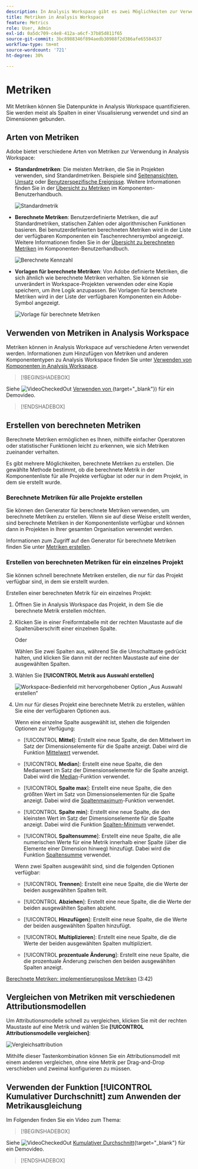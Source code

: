 ```yaml
---
description: In Analysis Workspace gibt es zwei Möglichkeiten zur Verwendung von Metriken.
title: Metriken in Analysis Workspace
feature: Metrics
role: User, Admin
exl-id: 0a5dc709-c4e8-412a-a6cf-37b85d811f65
source-git-commit: 3bc8988346f894aedb30988f2d386afe65584537
workflow-type: tm+mt
source-wordcount: '721'
ht-degree: 30%

---
```


# Metriken

Mit Metriken können Sie Datenpunkte in Analysis Workspace quantifizieren. Sie werden meist als Spalten in einer Visualisierung verwendet und sind an Dimensionen gebunden.

## Arten von Metriken

Adobe bietet verschiedene Arten von Metriken zur Verwendung in Analysis Workspace:

* **Standardmetriken**: Die meisten Metriken, die Sie in Projekten verwenden, sind Standardmetriken. Beispiele sind [Seitenansichten](/help/components/metrics/page-views.md), [Umsatz](/help/components/metrics/revenue.md) oder [Benutzerspezifische Ereignisse](/help/components/metrics/custom-events.md). Weitere Informationen finden Sie in der [Übersicht zu Metriken](/help/components/metrics/overview.md) im Komponenten-Benutzerhandbuch.

  ![Standardmetrik](assets/standard-metric.png)

* **Berechnete Metriken**: Benutzerdefinierte Metriken, die auf Standardmetriken, statischen Zahlen oder algorithmischen Funktionen basieren. Bei benutzerdefinierten berechneten Metriken wird in der Liste der verfügbaren Komponenten ein Taschenrechnersymbol angezeigt. Weitere Informationen finden Sie in der [Übersicht zu berechneten Metriken](/help/components/c-calcmetrics/cm-overview.md) im Komponenten-Benutzerhandbuch.

  ![Berechnete Kennzahl](assets/calculated-metric.png)

* **Vorlagen für berechnete Metriken**: Von Adobe definierte Metriken, die sich ähnlich wie berechnete Metriken verhalten. Sie können sie unverändert in Workspace-Projekten verwenden oder eine Kopie speichern, um ihre Logik anzupassen. Bei Vorlagen für berechnete Metriken wird in der Liste der verfügbaren Komponenten ein Adobe-Symbol angezeigt.

  ![Vorlage für berechnete Metriken](assets/calculated-metric-template.png)

## Verwenden von Metriken in Analysis Workspace

Metriken können in Analysis Workspace auf verschiedene Arten verwendet werden. Informationen zum Hinzufügen von Metriken und anderen Komponententypen zu Analysis Workspace finden Sie unter [Verwenden von Komponenten in Analysis Workspace](/help/analyze/analysis-workspace/components/use-components-in-workspace.md).


>[!BEGINSHADEBOX]

Siehe ![VideoCheckedOut](/help/assets/icons/VideoCheckedOut.svg) [Verwenden von ](https://video.tv.adobe.com/v/40817?quality=12&learn=on){target="_blank"}) für ein Demovideo.

>[!ENDSHADEBOX]

## Erstellen von berechneten Metriken

Berechnete Metriken ermöglichen es Ihnen, mithilfe einfacher Operatoren oder statistischer Funktionen leicht zu erkennen, wie sich Metriken zueinander verhalten.

Es gibt mehrere Möglichkeiten, berechnete Metriken zu erstellen. Die gewählte Methode bestimmt, ob die berechnete Metrik in der Komponentenliste für alle Projekte verfügbar ist oder nur in dem Projekt, in dem sie erstellt wurde.

### Berechnete Metriken für alle Projekte erstellen

Sie können den Generator für berechnete Metriken verwenden, um berechnete Metriken zu erstellen. Wenn sie auf diese Weise erstellt werden, sind berechnete Metriken in der Komponentenliste verfügbar und können dann in Projekten in Ihrer gesamten Organisation verwendet werden.

Informationen zum Zugriff auf den Generator für berechnete Metriken finden Sie unter [Metriken erstellen](/help/components/c-calcmetrics/c-workflow/cm-workflow/c-build-metrics/cm-build-metrics.md).

### Erstellen von berechneten Metriken für ein einzelnes Projekt

Sie können schnell berechnete Metriken erstellen, die nur für das Projekt verfügbar sind, in dem sie erstellt wurden.

Erstellen einer berechneten Metrik für ein einzelnes Projekt:

1. Öffnen Sie in Analysis Workspace das Projekt, in dem Sie die berechnete Metrik erstellen möchten.

1. Klicken Sie in einer Freiformtabelle mit der rechten Maustaste auf die Spaltenüberschrift einer einzelnen Spalte.

   Oder

   Wählen Sie zwei Spalten aus, während Sie die Umschalttaste gedrückt halten, und klicken Sie dann mit der rechten Maustaste auf eine der ausgewählten Spalten.

1. Wählen Sie **[!UICONTROL Metrik aus Auswahl erstellen]**

   ![Workspace-Bedienfeld mit hervorgehobener Option „Aus Auswahl erstellen“](assets/create-metric-from-selection.png)

1. Um nur für dieses Projekt eine berechnete Metrik zu erstellen, wählen Sie eine der verfügbaren Optionen aus.

   Wenn eine einzelne Spalte ausgewählt ist, stehen die folgenden Optionen zur Verfügung:

   * [!UICONTROL **Mittel**]: Erstellt eine neue Spalte, die den Mittelwert im Satz der Dimensionselemente für die Spalte anzeigt. Dabei wird die Funktion [Mittelwert](/help/components/c-calcmetrics/cm-reference/cm-functions.md#mean) verwendet.

   * [!UICONTROL **Median**]: Erstellt eine neue Spalte, die den Medianwert im Satz der Dimensionselemente für die Spalte anzeigt. Dabei wird die [Median](/help/components/c-calcmetrics/cm-reference/cm-functions.md#median)-Funktion verwendet.

   * [!UICONTROL **Spalte max**]: Erstellt eine neue Spalte, die den größten Wert im Satz von Dimensionselementen für die Spalte anzeigt. Dabei wird die [Spaltenmaximum](/help/components/c-calcmetrics/cm-reference/cm-functions.md#column-maximum)-Funktion verwendet.

   * [!UICONTROL **Spalte min**]: Erstellt eine neue Spalte, die den kleinsten Wert im Satz der Dimensionselemente für die Spalte anzeigt. Dabei wird die Funktion [Spalten-Minimum](/help/components/c-calcmetrics/cm-reference/cm-functions.md#column-minimum) verwendet.

   * [!UICONTROL **Spaltensumme**]: Erstellt eine neue Spalte, die alle numerischen Werte für eine Metrik innerhalb einer Spalte (über die Elemente einer Dimension hinweg) hinzufügt. Dabei wird die Funktion [Spaltensumme](/help/components/c-calcmetrics/cm-reference/cm-functions.md#column-sum) verwendet.

   Wenn zwei Spalten ausgewählt sind, sind die folgenden Optionen verfügbar:

   * [!UICONTROL **Trennen**]: Erstellt eine neue Spalte, die die Werte der beiden ausgewählten Spalten teilt.

   * [!UICONTROL **Abziehen**]: Erstellt eine neue Spalte, die die Werte der beiden ausgewählten Spalten abzieht.

   * [!UICONTROL **Hinzufügen**]: Erstellt eine neue Spalte, die die Werte der beiden ausgewählten Spalten hinzufügt.

   * [!UICONTROL **Multiplizieren**]: Erstellt eine neue Spalte, die die Werte der beiden ausgewählten Spalten multipliziert.

   * [!UICONTROL **prozentuale Änderung**]: Erstellt eine neue Spalte, die die prozentuale Änderung zwischen den beiden ausgewählten Spalten anzeigt.

[Berechnete Metriken: implementierungslose Metriken](https://experienceleague.adobe.com/docs/analytics-learn/tutorials/components/calculated-metrics/calculated-metrics-implementationless-metrics.html?lang=de) (3:42)

## Vergleichen von Metriken mit verschiedenen Attributionsmodellen

Um Attributionsmodelle schnell zu vergleichen, klicken Sie mit der rechten Maustaste auf eine Metrik und wählen Sie **[!UICONTROL Attributionsmodelle vergleichen]**:

![Vergleichsattribution](assets/compare-attribution.png)

Mithilfe dieser Tastenkombination können Sie ein Attributionsmodell mit einem anderen vergleichen, ohne eine Metrik per Drag-and-Drop verschieben und zweimal konfigurieren zu müssen.

## Verwenden der Funktion [!UICONTROL Kumulativer Durchschnitt] zum Anwenden der Metrikausgleichung

Im Folgenden finden Sie ein Video zum Thema:


>[!BEGINSHADEBOX]

Siehe ![VideoCheckedOut](/help/assets/icons/VideoCheckedOut.svg) [Kumulativer Durchschnitt](https://video.tv.adobe.com/v/27068?quality=12&learn=on){target="_blank"} für ein Demovideo.

>[!ENDSHADEBOX]

